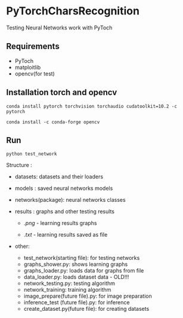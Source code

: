 # PyTorchCharsRecognition

Testing Neural Networks work with PyToch


## Requirements

- PyToch
- matploitlib
- opencv(for test)

## Installation torch and opencv

```
conda install pytorch torchvision torchaudio cudatoolkit=10.2 -c pytorch
```

```
conda install -c conda-forge opencv
```

## Run

```
python test_network
```

Structure :
- datasets: datasets and their loaders

- models : saved neural networks models

- networks(package): neural networks classes

- results : graphs and other testing results
  - *.png* - learning results graphs
  
  - *.txt* - learning results saved as file
- other:
  - test_network(starting file): for testing networks
  - graphs_shower.py: shows learning graphs
  - graphs_loader.py: loads data for graphs from file
  - data_loader.py: loads dataset data - OLD!!!
  - network_testing.py: testing algorithm
  - network_training: training algorithm
  - image_prepare(future file).py: for image preparation
  - inference_test (future file).py: for inference
  - create_dataset.py(future file):  for creating datasets
  
  


